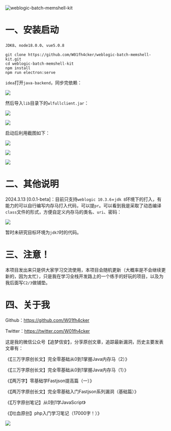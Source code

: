![weblogic-batch-memshell-kit](https://socialify.git.ci/W01fh4cker/weblogic-batch-memshell-kit/image?description=1&font=Bitter&forks=1&issues=1&language=1&logo=https%3A%2F%2Fs2.loli.net%2F2022%2F06%2F25%2FgUAh2V5CiD96y8G.jpg&name=1&owner=1&pulls=1&stargazers=1&theme=Dark)
# 一、安装启动

`JDK8`、`node18.0.0`、`vue5.0.8`

```shell
git clone https://github.com/W01fh4cker/weblogic-batch-memshell-kit.git
cd weblogic-batch-memshell-kit
npm install
npm run electron:serve
```

`idea`打开`java-backend`，同步完依赖：

![](https://cdn.jsdelivr.net/gh/W01fh4cker/blog_image@main/image-20240313212458951.png)

然后导入`lib`目录下的`wlfullclient.jar`：

![](https://cdn.jsdelivr.net/gh/W01fh4cker/blog_image@main/image-20240313212911073.png)

![](https://cdn.jsdelivr.net/gh/W01fh4cker/blog_image@main/image-20240313213003221.png)

启动后利用截图如下：

![](https://cdn.jsdelivr.net/gh/W01fh4cker/blog_image@main/image-20240313213049432.png)

![](https://cdn.jsdelivr.net/gh/W01fh4cker/blog_image@main/image-20240313213037896.png)

![](https://cdn.jsdelivr.net/gh/W01fh4cker/blog_image@main/image-20240313213114332.png)

# 二、其他说明

2024.3.13 [0.0.1-beta]：目前只支持`weblogic 10.3.6`+`jdk 8`环境下的打入，有能力的可以自行编写内存马打入代码，可以提`pr`。可以看到我是采取了动态编译`class`文件的形式，方便自定义内存马的类名、`uri`、密码：

![](https://cdn.jsdelivr.net/gh/W01fh4cker/blog_image@main/image-20240313213329018.png)

暂时未研究目标环境为`jdk7`时的代码。

# 三、注意！

本项目发出来只是供大家学习交流使用，本项目会随机更新（大概率是不会继续更新的，因为太忙），只是我在学习全栈开发路上的一个练手的好玩的项目，以及为我后面写`C2/3`做铺垫。

# 四、关于我

Github：https://github.com/W01fh4cker

Twitter：https://twitter.com/W01fh4cker

这是我的微信公众号【追梦信安】，分享原创文章，追踪最新漏洞，历史主要发表文章有：

《【三万字原创长文】完全零基础从0到1掌握Java内存马（2）》

《【三万字原创长文】完全零基础从0到1掌握Java内存马（1）》

《【两万字】零基础学Fastjson提高篇（一）》

《【两万字原创长文】完全零基础入门Fastjson系列漏洞（基础篇）》

《【万字原创笔记】从0到1学JavaScript》

《【吐血原创】php入门学习笔记（17000字！）》

![](https://cdn.jsdelivr.net/gh/W01fh4cker/blog_image@main/image-20240313213904852.png)
